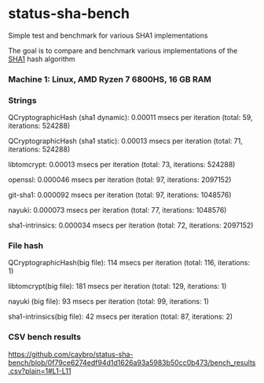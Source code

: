 # status-sha-bench
Simple test and benchmark for various SHA1 implementations

The goal is to compare and benchmark various implementations of the [SHA1](https://en.wikipedia.org/wiki/SHA-1) hash algorithm

### Machine 1: Linux, AMD Ryzen 7 6800HS, 16 GB RAM

### Strings
QCryptographicHash (sha1 dynamic): 0.00011 msecs per iteration (total: 59, iterations: 524288)

QCryptographicHash (sha1 static): 0.00013 msecs per iteration (total: 71, iterations: 524288)

libtomcrypt: 0.00013 msecs per iteration (total: 73, iterations: 524288)

openssl: 0.000046 msecs per iteration (total: 97, iterations: 2097152)

git-sha1: 0.000092 msecs per iteration (total: 97, iterations: 1048576)

nayuki: 0.000073 msecs per iteration (total: 77, iterations: 1048576)

sha1-intrinsics: 0.000034 msecs per iteration (total: 72, iterations: 2097152)

### File hash
QCryptographicHash(big file): 114 msecs per iteration (total: 116, iterations: 1)

libtomcrypt(big file): 181 msecs per iteration (total: 129, iterations: 1)

nayuki (big file): 93 msecs per iteration (total: 99, iterations: 1)

sha1-intrinsics(big file): 42 msecs per iteration (total: 87, iterations: 2)

### CSV bench results
https://github.com/caybro/status-sha-bench/blob/0f79ce6274edf94d1d1626a93a5983b50cc0b473/bench_results.csv?plain=1#L1-L11
